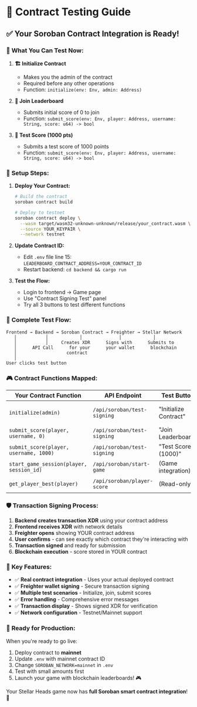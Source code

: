 # 🧪 Contract Testing Guide

## ✅ Your Soroban Contract Integration is Ready!

### 🎯 **What You Can Test Now:**

1. **🏗️ Initialize Contract** 
   - Makes you the admin of the contract
   - Required before any other operations
   - Function: `initialize(env: Env, admin: Address)`

2. **🌟 Join Leaderboard** 
   - Submits initial score of 0 to join
   - Function: `submit_score(env: Env, player: Address, username: String, score: u64) -> bool`

3. **🎯 Test Score (1000 pts)**
   - Submits a test score of 1000 points
   - Function: `submit_score(env: Env, player: Address, username: String, score: u64) -> bool`

### 🔧 **Setup Steps:**

1. **Deploy Your Contract:**
   ```bash
   # Build the contract
   soroban contract build
   
   # Deploy to testnet
   soroban contract deploy \
     --wasm target/wasm32-unknown-unknown/release/your_contract.wasm \
     --source YOUR_KEYPAIR \
     --network testnet
   ```

2. **Update Contract ID:**
   - Edit `.env` file line 15: `LEADERBOARD_CONTRACT_ADDRESS=YOUR_CONTRACT_ID`
   - Restart backend: `cd backend && cargo run`

3. **Test the Flow:**
   - Login to frontend → Game page
   - Use "Contract Signing Test" panel
   - Try all 3 buttons to test different functions

### 🔄 **Complete Test Flow:**

```
Frontend → Backend → Soroban Contract → Freighter → Stellar Network
   │           │            │              │            │
   │           │     Creates XDR      Signs with      Submits to
   │      API Call      for your      your wallet      blockchain
   │                   contract
   │
User clicks test button
```

### 🎮 **Contract Functions Mapped:**

| Your Contract Function | API Endpoint | Test Button | Description |
|----------------------|--------------|-------------|-------------|
| `initialize(admin)` | `/api/soroban/test-signing` | "Initialize Contract" | Set contract admin |
| `submit_score(player, username, 0)` | `/api/soroban/test-signing` | "Join Leaderboard" | Join with score 0 |
| `submit_score(player, username, 1000)` | `/api/soroban/test-signing` | "Test Score (1000)" | Submit test score |
| `start_game_session(player, session_id)` | `/api/soroban/start-game` | (Game integration) | Start game session |
| `get_player_best(player)` | `/api/soroban/player-score` | (Read-only) | Get best score |

### 🛡️ **Transaction Signing Process:**

1. **Backend creates transaction XDR** using your contract address
2. **Frontend receives XDR** with network details  
3. **Freighter opens** showing YOUR contract address
4. **User confirms** - can see exactly which contract they're interacting with
5. **Transaction signed** and ready for submission
6. **Blockchain execution** - score stored in YOUR contract

### 🌟 **Key Features:**

- ✅ **Real contract integration** - Uses your actual deployed contract
- ✅ **Freighter wallet signing** - Secure transaction signing
- ✅ **Multiple test scenarios** - Initialize, join, submit scores
- ✅ **Error handling** - Comprehensive error messages
- ✅ **Transaction display** - Shows signed XDR for verification
- ✅ **Network configuration** - Testnet/Mainnet support

### 🚀 **Ready for Production:**

When you're ready to go live:
1. Deploy contract to **mainnet** 
2. Update `.env` with mainnet contract ID
3. Change `SOROBAN_NETWORK=mainnet` in `.env`
4. Test with small amounts first
5. Launch your game with blockchain leaderboards! 🎮

Your Stellar Heads game now has **full Soroban smart contract integration**! 🌟